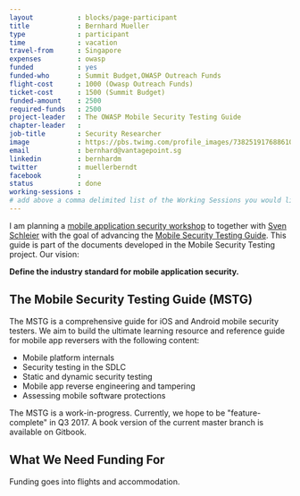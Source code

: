 ```yaml
---
layout           : blocks/page-participant
title            : Bernhard Mueller
type             : participant
time             : vacation
travel-from      : Singapore
expenses         : owasp
funded           : yes
funded-who       : Summit Budget,OWASP Outreach Funds
flight-cost      : 1000 (Owasp Outreach Funds)
ticket-cost      : 1500 (Summit Budget)
funded-amount    : 2500
required-funds   : 2500
project-leader   : The OWASP Mobile Security Testing Guide
chapter-leader   :
job-title        : Security Researcher
image            : https://pbs.twimg.com/profile_images/738251917688610816/1_MzP-c2_400x400.jpg
email            : bernhard@vantagepoint.sg
linkedin         : bernhardm
twitter          : muellerberndt
facebook         :
status           : done
working-sessions :
# add above a comma delimited list of the Working Sessions you would like to attend (use the session's title)
---
```


I am planning a [mobile application security workshop](/Working-Sessions/Mobile-Security/index.html) to together with [Sven Schleier](/Participants/need-funding/Sven-Schleier.html) with the goal of advancing the [Mobile Security Testing Guide](https://github.com/OWASP/owasp-mstg). This guide is part of the documents developed in the Mobile Security Testing project. Our vision:

**Define the industry standard for mobile application security.**

## The Mobile Security Testing Guide (MSTG)

The MSTG is a comprehensive guide for iOS and Android mobile security testers. We aim to build the ultimate learning resource and reference guide for mobile app reversers with the following content:

- Mobile platform internals
- Security testing in the SDLC
- Static and dynamic security testing
- Mobile app reverse engineering and tampering
- Assessing mobile software protections

The MSTG is a work-in-progress. Currently, we hope to be "feature-complete" in Q3 2017. A book version of the current master branch is available on Gitbook.

## What We Need Funding For

Funding goes into flights and accommodation.
